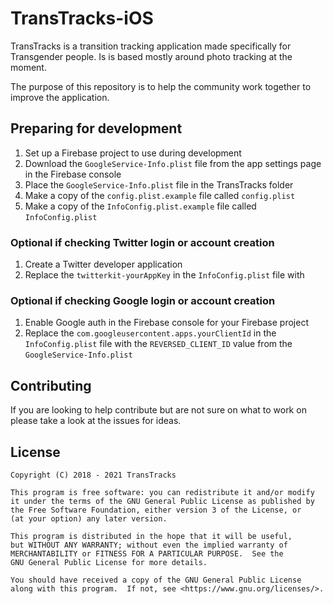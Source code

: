 # TransTracks-iOS
TransTracks is a transition tracking application made specifically for Transgender people. Is is based mostly around photo tracking at the moment.

The purpose of this repository is to help the community work together to improve the application.

## Preparing for development

1) Set up a Firebase project to use during development
1) Download the `GoogleService-Info.plist` file from the app settings page in the Firebase console
1) Place the `GoogleService-Info.plist` file in the TransTracks folder
1) Make a copy of the `config.plist.example` file called `config.plist`
1) Make a copy of the `InfoConfig.plist.example` file called `InfoConfig.plist`

### Optional if checking Twitter login or account creation

1) Create a Twitter developer application
1) Replace the `twitterkit-yourAppKey` in the `InfoConfig.plist` file with

### Optional if checking Google login or account creation

1) Enable Google auth in the Firebase console for your Firebase project
1) Replace the `com.googleusercontent.apps.yourClientId` in the `InfoConfig.plist` file with the `REVERSED_CLIENT_ID` value from the `GoogleService-Info.plist`

## Contributing

If you are looking to help contribute but are not sure on what to work on please take a look at the issues for ideas.

## License

```
Copyright (C) 2018 - 2021 TransTracks

This program is free software: you can redistribute it and/or modify
it under the terms of the GNU General Public License as published by
the Free Software Foundation, either version 3 of the License, or
(at your option) any later version.

This program is distributed in the hope that it will be useful,
but WITHOUT ANY WARRANTY; without even the implied warranty of
MERCHANTABILITY or FITNESS FOR A PARTICULAR PURPOSE.  See the
GNU General Public License for more details.

You should have received a copy of the GNU General Public License
along with this program.  If not, see <https://www.gnu.org/licenses/>.
```
